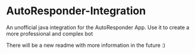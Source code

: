 # AutoResponder-Integration
An unofficial java integration for the AutoResponder App. Use it to create a more professional and complex bot

There will be a new readme with more information in the future :)